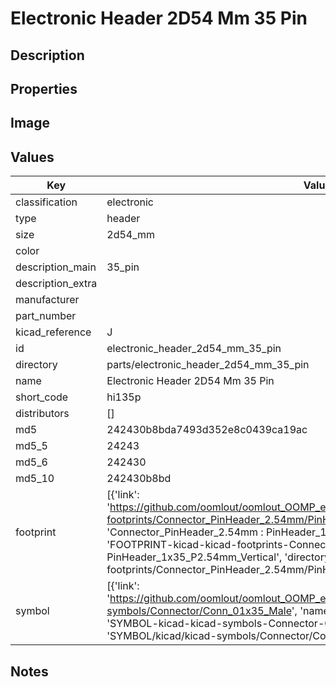 # Electronic Header 2D54 Mm 35 Pin

## Description

## Properties


## Image


## Values

| Key | Value |
| --- | --- |
| classification | electronic |
| type | header |
| size | 2d54_mm |
| color |  |
| description_main | 35_pin |
| description_extra |  |
| manufacturer |  |
| part_number |  |
| kicad_reference | J |
| id | electronic_header_2d54_mm_35_pin |
| directory | parts/electronic_header_2d54_mm_35_pin |
| name | Electronic Header 2D54 Mm 35 Pin |
| short_code | hi135p |
| distributors | [] |
| md5 | 242430b8bda7493d352e8c0439ca19ac |
| md5_5 | 24243 |
| md5_6 | 242430 |
| md5_10 | 242430b8bd |
| footprint | [{'link': 'https://github.com/oomlout/oomlout_OOMP_eda_V2/tree/main/FOOTPRINT/kicad/kicad-footprints/Connector_PinHeader_2.54mm/PinHeader_1x35_P2.54mm_Vertical', 'name': 'Connector_PinHeader_2.54mm : PinHeader_1x35_P2.54mm_Vertical', 'id': 'FOOTPRINT-kicad-kicad-footprints-Connector_PinHeader_2.54mm-PinHeader_1x35_P2.54mm_Vertical', 'directory': 'FOOTPRINT/kicad/kicad-footprints/Connector_PinHeader_2.54mm/PinHeader_1x35_P2.54mm_Vertical/'}] |
| symbol | [{'link': 'https://github.com/oomlout/oomlout_OOMP_eda_V2/tree/main/SYMBOL/kicad/kicad-symbols/Connector/Conn_01x35_Male', 'name': 'Connector : Conn_01x35_Male', 'id': 'SYMBOL-kicad-kicad-symbols-Connector-Conn_01x35_Male', 'directory': 'SYMBOL/kicad/kicad-symbols/Connector/Conn_01x35_Male/'}] |

## Notes

